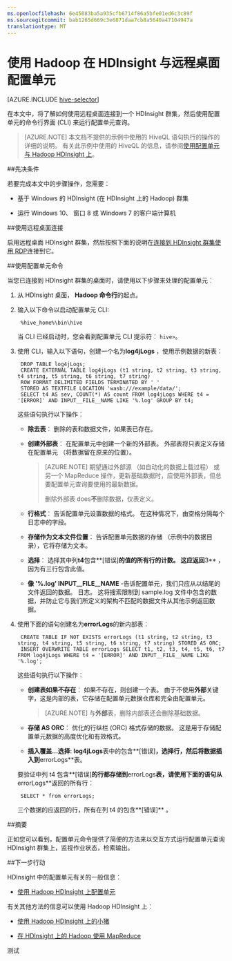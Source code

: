 ```yaml
---
ms.openlocfilehash: 6e45083ba5a935cfb6714f86a5bfe01ed6c3c89f
ms.sourcegitcommit: bab1265d669c3e6871daa7cb8a5640a47104947a
translationtype: MT
---
```

<properties
   pageTitle="在 HDInsight 中使用 Hadoop 配置单元和远程桌面 |Microsoft Azure"
   description="了解如何使用远程桌面连接到 HDInsight 的 Hadoop 群集，然后使用配置单元命令行界面来运行配置单元查询。"
   services="hdinsight"
   documentationCenter=""
   authors="Blackmist"
   manager="paulettm"
   editor="cgronlun"
    tags="azure-portal"/>

<tags
   ms.service="hdinsight"
   ms.devlang="na"
   ms.topic="article"
   ms.tgt_pltfrm="na"
   ms.workload="big-data"
   ms.date="08/28/2015"
   ms.author="larryfr"/>

# 使用 Hadoop 在 HDInsight 与远程桌面配置单元

[AZURE.INCLUDE [hive-selector](../../includes/hdinsight-selector-use-hive.md)]

在本文中，将了解如何使用远程桌面连接到一个 HDInsight 群集，然后使用配置单元的命令行界面 (CLI) 来运行配置单元查询。

> [AZURE.NOTE] 本文档不提供的示例中使用的 HiveQL 语句执行的操作的详细的说明。 有关此示例中使用的 HiveQL 的信息，请参阅[使用配置单元与 Hadoop HDInsight 上](hdinsight-use-hive.md)。

##<a id="prereq"></a>先决条件

若要完成本文中的步骤操作，您需要︰

* 基于 Windows 的 HDInsight (在 HDInsight 上的 Hadoop) 群集

* 运行 Windows 10、 窗口 8 或 Windows 7 的客户端计算机

##<a id="connect"></a>使用远程桌面连接

启用远程桌面 HDInsight 群集，然后按照下面的说明在[连接到 HDInsight 群集使用 RDP](hdinsight-administer-use-management-portal.md#rdp)连接到它。

##<a id="hive"></a>使用配置单元命令

当您已连接到 HDInsight 群集的桌面时，请使用以下步骤来处理的配置单元︰

1. 从 HDInsight 桌面， **Hadoop 命令行**的起点。

2. 输入以下命令以启动配置单元 CLI:

        %hive_home%\bin\hive

    当 CLI 已经启动时，您会看到配置单元 CLI 提示符︰ `hive>`。

3. 使用 CLI，输入以下语句，创建一个名为**log4jLogs** ，使用示例数据的新表︰

        DROP TABLE log4jLogs;
        CREATE EXTERNAL TABLE log4jLogs (t1 string, t2 string, t3 string, t4 string, t5 string, t6 string, t7 string)
        ROW FORMAT DELIMITED FIELDS TERMINATED BY ' '
        STORED AS TEXTFILE LOCATION 'wasb:///example/data/';
        SELECT t4 AS sev, COUNT(*) AS count FROM log4jLogs WHERE t4 = '[ERROR]' AND INPUT__FILE__NAME LIKE '%.log' GROUP BY t4;

    这些语句执行以下操作︰

    * **除去表**︰ 删除的表和数据文件，如果表已存在。

    * **创建外部表**︰ 在配置单元中创建一个新的外部表。 外部表将只表定义存储在配置单元 （将数据留在原来的位置）。

        > [AZURE.NOTE] 期望通过外部源 （如自动化的数据上载过程） 或另一个 MapReduce 操作，更新基础数据时，应使用外部表，但总要配置单元查询要使用的最新数据。
        >
        > 删除外部表 does**不**删除数据，仅表定义。

    * **行格式**︰ 告诉配置单元设置数据的格式。 在这种情况下，由空格分隔每个日志中的字段。

    * **存储作为文本文件位置**︰ 告诉配置单元数据的存储 （示例中的数据目录），它将存储为文本。

    * **选择**︰ 选择其中列**t4**包含**[错误]**的值的所有行的计数。 这应返回**3** ，因为有三行包含此值。

    * **像 '%.log' INPUT__FILE__NAME** -告诉配置单元，我们只应从以结尾的文件返回的数据。 日志。 这将搜索限制到 sample.log 文件中包含的数据，并防止它与我们所定义的架构不匹配的数据文件从其他示例返回数据。


4. 使用下面的语句创建名为**errorLogs**的新内部表︰

        CREATE TABLE IF NOT EXISTS errorLogs (t1 string, t2 string, t3 string, t4 string, t5 string, t6 string, t7 string) STORED AS ORC;
        INSERT OVERWRITE TABLE errorLogs SELECT t1, t2, t3, t4, t5, t6, t7 FROM log4jLogs WHERE t4 = '[ERROR]' AND INPUT__FILE__NAME LIKE '%.log';

    这些语句执行以下操作︰

    * **创建表如果不存在**︰ 如果不存在，则创建一个表。 由于不使用**外部**关键字，这是内部的表，它存储在配置单元数据仓库和完全由配置单元。

        > [AZURE.NOTE] 与**外部**表，删除内部表还会删除基础数据。

    * **存储 AS ORC**︰ 优化的行纵栏 (ORC) 格式存储的数据。 这是用于存储配置单元数据的高度优化和有效格式。

    * **插入覆盖...选择**: **log4jLogs**表中的包含**[错误]**，选择行，然后将数据插入到**errorLogs**表。

    要验证中列 t4 包含**[错误]**的行都存储到**errorLogs**表，请使用下面的语句从**errorLogs**返回的所有行︰

        SELECT * from errorLogs;

    三个数据的应返回的行，所有在列 t4 的包含**[错误]** 。

##<a id="summary"></a>摘要

正如您可以看到，配置单元命令提供了简便的方法来以交互方式运行配置单元查询 HDInsight 群集上，监视作业状态，检索输出。

##<a id="nextsteps"></a>下一步行动

HDInsight 中的配置单元有关的一般信息︰

* [使用 Hadoop HDInsight 上配置单元](hdinsight-use-hive.md)

有关其他方法的信息可以使用 Hadoop HDInsight 上︰

* [使用 Hadoop HDInsight 上的小猪](hdinsight-use-pig.md)

* [在 HDInsight 上的 Hadoop 使用 MapReduce](hdinsight-use-mapreduce.md)


[1]: ../HDInsight/hdinsight-hadoop-visual-studio-tools-get-started.md

[hdinsight sdk 文档]: http://msdnstage.redmond.corp.microsoft.com/library/dn479185.aspx

[azure 的购买选项]: http://azure.microsoft.com/pricing/purchase-options/
[azure 的成员提供]: http://azure.microsoft.com/pricing/member-offers/
[azure 释放试验]: http://azure.microsoft.com/pricing/free-trial/

[apache tez]: http://tez.apache.org
[apache 配置单元]: http://hive.apache.org/
[apache log4j]: http://en.wikipedia.org/wiki/Log4j
[配置单元上 tez wiki]: https://cwiki.apache.org/confluence/display/Hive/Hive+on+Tez
[导入 excel]: http://azure.microsoft.com/documentation/articles/hdinsight-connect-excel-power-query/


[hdinsight-使用 oozie]: hdinsight-use-oozie.md
[hdinsight-分析-飞行的数据]: hdinsight-analyze-flight-delay-data.md



[hdinsight 存储]: hdinsight-use-blob-storage.md

[hdinsight 规定]: hdinsight-provision-clusters.md
[hdinsight 提交作业]: hdinsight-submit-hadoop-jobs-programmatically.md
[hdinsight 上载数据]: hdinsight-upload-data.md
[hdinsight--入门]: hdinsight-get-started.md

[Powershell 安装配置]: ../powershell-install-configure.md
[这里的 powershell 字符串]: http://technet.microsoft.com/library/ee692792.aspx

[图像 hdi 配置单元 powershell]: ./media/hdinsight-use-hive/HDI.HIVE.PowerShell.png
[img 的 hdi 的配置单元的 powershell 的输出]: ./media/hdinsight-use-hive/HDI.Hive.PowerShell.Output.png
[图像 hdi 的配置单元体系结构]: ./media/hdinsight-use-hive/HDI.Hive.Architecture.png

测试
